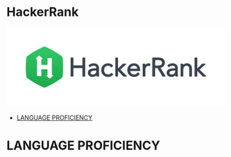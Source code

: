# HackerRank
![Alt text](images/HackerRankLogo.svg)

* [LANGUAGE PROFICIENCY](#language-proficiency)

# LANGUAGE PROFICIENCY
